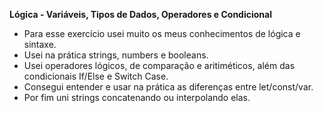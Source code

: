 
 **Lógica - Variáveis, Tipos de Dados, Operadores e Condicional**

  * Para esse exercício usei muito os meus conhecimentos de lógica e sintaxe.
  * Usei na prática strings, numbers e booleans.
  * Usei operadores lógicos, de comparação e aritiméticos, além das condicionais If/Else e Switch Case.
  * Consegui entender e usar na prática as diferenças entre let/const/var.
  * Por fim uni strings concatenando ou interpolando elas.


